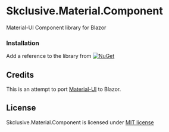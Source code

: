 Skclusive.Material.Component
=============================

Material-UI Component library for Blazor

### Installation

Add a reference to the library from [![NuGet](https://img.shields.io/nuget/v/Skclusive.Material.Component.svg)](https://www.nuget.org/packages/Skclusive.Material.Component/)

## Credits

This is an attempt to port [Material-UI](https://github.com/mui-org/material-ui) to Blazor.

## License

Skclusive.Material.Component is licensed under [MIT license](http://www.opensource.org/licenses/mit-license.php)
